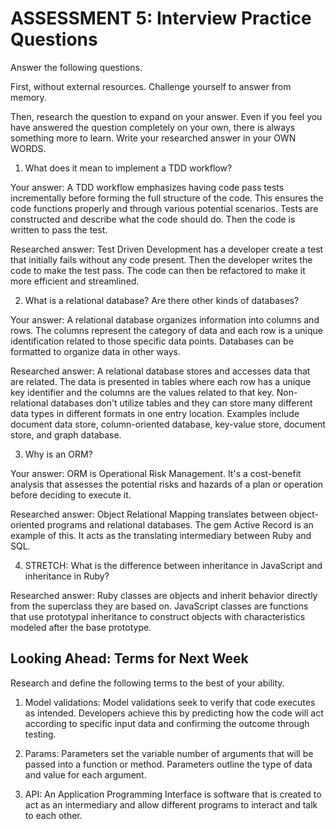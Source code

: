 # ASSESSMENT 5: Interview Practice Questions

Answer the following questions.

First, without external resources. Challenge yourself to answer from memory.

Then, research the question to expand on your answer. Even if you feel you have answered the question completely on your own, there is always something more to learn. Write your researched answer in your OWN WORDS.

1. What does it mean to implement a TDD workflow?

Your answer: A TDD workflow emphasizes having code pass tests incrementally before forming the full structure of the code. This ensures the code functions properly and through various potential scenarios. Tests are constructed and describe what the code should do. Then the code is written to pass the test.

Researched answer: Test Driven Development has a developer create a test that initially fails without any code present. Then the developer writes the code to make the test pass. The code can then be refactored to make it more efficient and streamlined.

2. What is a relational database? Are there other kinds of databases?

Your answer: A relational database organizes information into columns and rows. The columns represent the category of data and each row is a unique identification related to those specific data points. Databases can be formatted to organize data in other ways.

Researched answer: A relational database stores and accesses data that are related. The data is presented in tables where each row has a unique key identifier and the columns are the values related to that key. Non-relational databases don't utilize tables and they can store many different data types in different formats in one entry location. Examples include document data store, column-oriented database, key-value store, document store, and graph database.

3. Why is an ORM?

Your answer: ORM is Operational Risk Management. It's a cost-benefit analysis that assesses the potential risks and hazards of a plan or operation before deciding to execute it.

Researched answer: Object Relational Mapping translates between object-oriented programs and relational databases. The gem Active Record is an example of this. It acts as the translating intermediary between Ruby and SQL.

4. STRETCH: What is the difference between inheritance in JavaScript and inheritance in Ruby?

Researched answer: Ruby classes are objects and inherit behavior directly from the superclass they are based on. JavaScript classes are functions that use prototypal inheritance to construct objects with characteristics modeled after the base prototype.

## Looking Ahead: Terms for Next Week

Research and define the following terms to the best of your ability.

1. Model validations: Model validations seek to verify that code executes as intended. Developers achieve this by predicting how the code will act according to specific input data and confirming the outcome through testing.

2. Params: Parameters set the variable number of arguments that will be passed into a function or method. Parameters outline the type of data and value for each argument.

3. API: An Application Programming Interface is software that is created to act as an intermediary and allow different programs to interact and talk to each other.